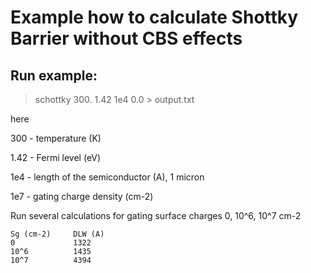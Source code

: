 # Example how to calculate Shottky Barrier without CBS effects


## Run example:
> schottky 300. 1.42 1e4 0.0 > output.txt

here

300 - temperature (K)

1.42 - Fermi level (eV)

1e4 - length of the semiconductor (A), 1 micron

1e7 - gating charge density (cm-2)

Run several calculations for gating surface charges 0, 10^6, 10^7 cm-2
```
Sg (cm-2)     DLW (A)
0             1322
10^6          1435
10^7          4394
```



